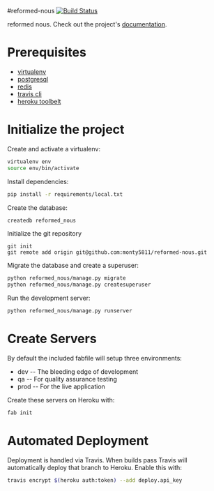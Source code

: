#reformed-nous
[![Build Status](https://travis-ci.org/monty5811/reformed-nous.svg?branch=master)](https://travis-ci.org/monty5811/reformed-nous)

reformed nous. Check out the project's [documentation](http://monty5811.github.io/reformed-nous/).

# Prerequisites
- [virtualenv](https://virtualenv.pypa.io/en/latest/)
- [postgresql](http://www.postgresql.org/)
- [redis](http://redis.io/)
- [travis cli](http://blog.travis-ci.com/2013-01-14-new-client/)
- [heroku toolbelt](https://toolbelt.heroku.com/)

# Initialize the project
Create and activate a virtualenv:

```bash
virtualenv env
source env/bin/activate
```
Install dependencies:

```bash
pip install -r requirements/local.txt
```
Create the database:

```bash
createdb reformed_nous
```
Initialize the git repository

```
git init
git remote add origin git@github.com:monty5811/reformed-nous.git
```

Migrate the database and create a superuser:
```bash
python reformed_nous/manage.py migrate
python reformed_nous/manage.py createsuperuser
```

Run the development server: 
```bash
python reformed_nous/manage.py runserver
```

# Create Servers
By default the included fabfile will setup three environments:

- dev -- The bleeding edge of development
- qa -- For quality assurance testing
- prod -- For the live application

Create these servers on Heroku with:

```bash
fab init
```

# Automated Deployment
Deployment is handled via Travis. When builds pass Travis will automatically deploy that branch to Heroku. Enable this with:
```bash
travis encrypt $(heroku auth:token) --add deploy.api_key
```
